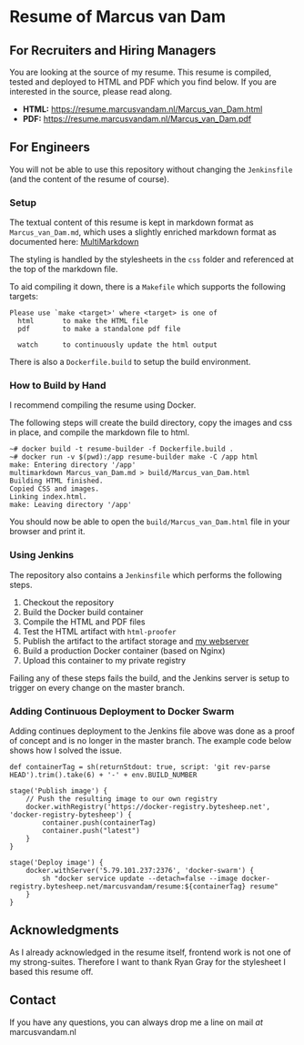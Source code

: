 # Resume of Marcus van Dam #

## For Recruiters and Hiring Managers ##

You are looking at the source of my resume. This resume is compiled, tested and deployed to HTML and PDF which you find below. If you are interested in the source, please read along.

* **HTML:** <https://resume.marcusvandam.nl/Marcus_van_Dam.html>
* **PDF:** <https://resume.marcusvandam.nl/Marcus_van_Dam.pdf>


## For Engineers ##

You will not be able to use this repository without changing the `Jenkinsfile` (and the content of the resume of course).

### Setup ###

The textual content of this resume is kept in markdown format as `Marcus_van_Dam.md`, which uses a slightly enriched markdown format as documented here: [MultiMarkdown](https://fletcher.github.io/MultiMarkdown-6/)

The styling is handled by the stylesheets in the `css` folder and referenced at the top of the markdown file.

To aid compiling it down, there is a `Makefile` which supports the following targets:

```
Please use `make <target>' where <target> is one of
  html       to make the HTML file
  pdf        to make a standalone pdf file

  watch      to continuously update the html output
```

There is also a `Dockerfile.build` to setup the build environment.

### How to Build by Hand ###

I recommend compiling the resume using Docker.

The following steps will create the build directory, copy the images and css in place, and compile the markdown file to html.

```
~# docker build -t resume-builder -f Dockerfile.build .
~# docker run -v $(pwd):/app resume-builder make -C /app html
make: Entering directory '/app'
multimarkdown Marcus_van_Dam.md > build/Marcus_van_Dam.html
Building HTML finished.
Copied CSS and images.
Linking index.html.
make: Leaving directory '/app'
```

You should now be able to open the `build/Marcus_van_Dam.html` file in your browser and print it.

### Using Jenkins ###

The repository also contains a `Jenkinsfile` which performs the following steps.

1. Checkout the repository
2. Build the Docker build container
3. Compile the HTML and PDF files
4. Test the HTML artifact with `html-proofer`
5. Publish the artifact to the artifact storage and [my webserver](https://resume.marcusvandam.nl)
6. Build a production Docker container (based on Nginx)
7. Upload this container to my private registry

Failing any of these steps fails the build, and the Jenkins server is setup to trigger on every change on the master branch.

### Adding Continuous Deployment to Docker Swarm ###

Adding continues deployment to the Jenkins file above was done as a proof of concept and is no longer in the master branch. The example code below shows how I solved the issue.

```
def containerTag = sh(returnStdout: true, script: 'git rev-parse HEAD').trim().take(6) + '-' + env.BUILD_NUMBER

stage('Publish image') {
    // Push the resulting image to our own registry
    docker.withRegistry('https://docker-registry.bytesheep.net', 'docker-registry-bytesheep') {
        container.push(containerTag)
        container.push("latest")
    }
}

stage('Deploy image') {
    docker.withServer('5.79.101.237:2376', 'docker-swarm') {
        sh "docker service update --detach=false --image docker-registry.bytesheep.net/marcusvandam/resume:${containerTag} resume"
    }
}
```

## Acknowledgments ##

As I already acknowledged in the resume itself, frontend work is not one of my strong-suites. Therefore I want to thank Ryan Gray for the stylesheet I based this resume off.

## Contact ##

If you have any questions, you can always drop me a line on mail _at_ marcusvandam.nl
